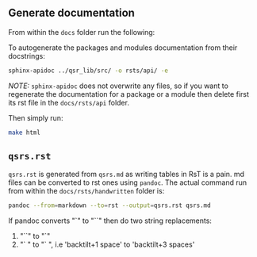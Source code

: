 ## Generate documentation

From within the `docs` folder run the following:

To autogenerate the packages and modules documentation from their docstrings:
```bash
sphinx-apidoc ../qsr_lib/src/ -o rsts/api/ -e
```
*NOTE:* `sphinx-apidoc` does not overwrite any files, so if you want to regenerate the documentation for a package or a 
module then delete first its rst file in the `docs/rsts/api` folder.

Then simply run:
```bash
make html
```

## `qsrs.rst`
`qsrs.rst` is generated from `qsrs.md` as writing tables in RsT is a pain. md files can be converted to rst ones using 
`pandoc`. The actual command run from within the `docs/rsts/handwritten` folder is:

```bash
pandoc --from=markdown --to=rst --output=qsrs.rst qsrs.md
```

If pandoc converts "\`" to "\`\`" then do two string replacements:

1. "\`\`" to "\`"
2. "\` " to "\`   ", i.e 'backtilt+1 space' to 'backtilt+3 spaces'
